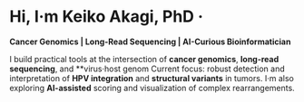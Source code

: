 # Hi, I·m Keiko Akagi, PhD ·
**Cancer Genomics | Long-Read Sequencing | AI-Curious Bioinformatician**

I build practical tools at the intersection of **cancer genomics**, **long-read sequencing**, and **virus·host genom
Current focus: robust detection and interpretation of **HPV integration** and **structural variants** in tumors.
I·m also exploring **AI-assisted** scoring and visualization of complex rearrangements.

<!--
**akagi-genomics/akagi-genomics** is a ✨ _special_ ✨ repository because its `README.md` (this file) appears on your GitHub profile.

Here are some ideas to get you started:

- 🔭 I’m currently working on ...
- 🌱 I’m currently learning ...
- 👯 I’m looking to collaborate on ...
- 🤔 I’m looking for help with ...
- 💬 Ask me about ...
- 📫 How to reach me: ...
- 😄 Pronouns: ...
- ⚡ Fun fact: ...
-->
